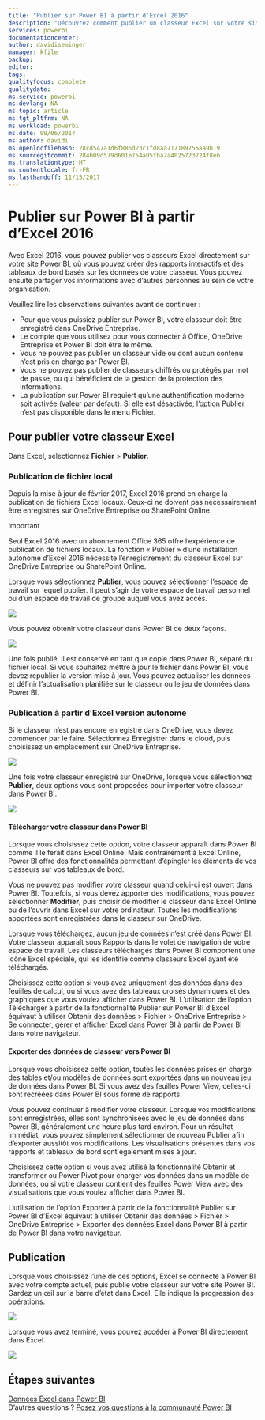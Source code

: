 ```yaml
---
title: "Publier sur Power BI à partir d’Excel 2016"
description: "Découvrez comment publier un classeur Excel sur votre site Power BI."
services: powerbi
documentationcenter: 
author: davidiseminger
manager: kfile
backup: 
editor: 
tags: 
qualityfocus: complete
qualitydate: 
ms.service: powerbi
ms.devlang: NA
ms.topic: article
ms.tgt_pltfrm: NA
ms.workload: powerbi
ms.date: 09/06/2017
ms.author: davidi
ms.openlocfilehash: 28cd547a1d6f886d23c1fd8aa717189755aa9b19
ms.sourcegitcommit: 284b09d579d601e754a05fba2a4025723724f8eb
ms.translationtype: HT
ms.contentlocale: fr-FR
ms.lasthandoff: 11/15/2017
---
```

# <a name="publish-to-power-bi-from-excel-2016"></a>Publier sur Power BI à partir d’Excel 2016
Avec Excel 2016, vous pouvez publier vos classeurs Excel directement sur votre site [Power BI](https://powerbi.microsoft.com), où vous pouvez créer des rapports interactifs et des tableaux de bord basés sur les données de votre classeur. Vous pouvez ensuite partager vos informations avec d’autres personnes au sein de votre organisation.

Veuillez lire les observations suivantes avant de continuer :

* Pour que vous puissiez publier sur Power BI, votre classeur doit être enregistré dans OneDrive Entreprise.
* Le compte que vous utilisez pour vous connecter à Office, OneDrive Entreprise et Power BI doit être le même.
* Vous ne pouvez pas publier un classeur vide ou dont aucun contenu n’est pris en charge par Power BI.
* Vous ne pouvez pas publier de classeurs chiffrés ou protégés par mot de passe, ou qui bénéficient de la gestion de la protection des informations.
* La publication sur Power BI requiert qu’une authentification moderne soit activée (valeur par défaut). Si elle est désactivée, l’option Publier n’est pas disponible dans le menu Fichier.

## <a name="to-publish-your-excel-workbook"></a>Pour publier votre classeur Excel
Dans Excel, sélectionnez **Fichier** > **Publier**.

### <a name="local-file-publishing"></a>Publication de fichier local
Depuis la mise à jour de février 2017, Excel 2016 prend en charge la publication de fichiers Excel locaux. Ceux-ci ne doivent pas nécessairement être enregistrés sur OneDrive Entreprise ou SharePoint Online.

> [!IMPORTANT]
> Seul Excel 2016 avec un abonnement Office 365 offre l’expérience de publication de fichiers locaux. La fonction « Publier » d’une installation autonome d’Excel 2016 nécessite l’enregistrement du classeur Excel sur OneDrive Entreprise ou SharePoint Online.
> 
> 

Lorsque vous sélectionnez **Publier**, vous pouvez sélectionner l’espace de travail sur lequel publier. Il peut s’agir de votre espace de travail personnel ou d’un espace de travail de groupe auquel vous avez accès.

![](media/service-publish-from-excel/pbi_choose_workspace.png)

Vous pouvez obtenir votre classeur dans Power BI de deux façons.

![](media/service-publish-from-excel/pbi_uploadexport3.png)

Une fois publié, il est conservé en tant que copie dans Power BI, séparé du fichier local. Si vous souhaitez mettre à jour le fichier dans Power BI, vous devez republier la version mise à jour. Vous pouvez actualiser les données et définir l’actualisation planifiée sur le classeur ou le jeu de données dans Power BI.

### <a name="publishing-from-excel-standalone"></a>Publication à partir d’Excel version autonome
Si le classeur n’est pas encore enregistré dans OneDrive, vous devez commencer par le faire. Sélectionnez Enregistrer dans le cloud, puis choisissez un emplacement sur OneDrive Entreprise.

![](media/service-publish-from-excel/pbi_savetoonedrive2.png)

Une fois votre classeur enregistré sur OneDrive, lorsque vous sélectionnez **Publier**, deux options vous sont proposées pour importer votre classeur dans Power BI.

![](media/service-publish-from-excel/pbi_uploadexport2.png)

#### <a name="upload-your-workbook-to-power-bi"></a>Télécharger votre classeur dans Power BI
Lorsque vous choisissez cette option, votre classeur apparaît dans Power BI comme il le ferait dans Excel Online. Mais contrairement à Excel Online, Power BI offre des fonctionnalités permettant d’épingler les éléments de vos classeurs sur vos tableaux de bord.

Vous ne pouvez pas modifier votre classeur quand celui-ci est ouvert dans Power BI. Toutefois, si vous devez apporter des modifications, vous pouvez sélectionner **Modifier**, puis choisir de modifier le classeur dans Excel Online ou de l’ouvrir dans Excel sur votre ordinateur. Toutes les modifications apportées sont enregistrées dans le classeur sur OneDrive.

Lorsque vous téléchargez, aucun jeu de données n’est créé dans Power BI. Votre classeur apparaît sous Rapports dans le volet de navigation de votre espace de travail. Les classeurs téléchargés dans Power BI comportent une icône Excel spéciale, qui les identifie comme classeurs Excel ayant été téléchargés.

Choisissez cette option si vous avez uniquement des données dans des feuilles de calcul, ou si vous avez des tableaux croisés dynamiques et des graphiques que vous voulez afficher dans Power BI.
L’utilisation de l’option Télécharger à partir de la fonctionnalité Publier sur Power BI d’Excel équivaut à utiliser Obtenir des données > Fichier > OneDrive Entreprise > Se connecter, gérer et afficher Excel dans Power BI à partir de Power BI dans votre navigateur.

#### <a name="export-workbook-data-to-power-bi"></a>Exporter des données de classeur vers Power BI
Lorsque vous choisissez cette option, toutes les données prises en charge des tables et/ou modèles de données sont exportées dans un nouveau jeu de données dans Power BI. Si vous avez des feuilles Power View, celles-ci sont recréées dans Power BI sous forme de rapports.

Vous pouvez continuer à modifier votre classeur. Lorsque vos modifications sont enregistrées, elles sont synchronisées avec le jeu de données dans Power BI, généralement une heure plus tard environ. Pour un résultat immédiat, vous pouvez simplement sélectionner de nouveau Publier afin d’exporter aussitôt vos modifications. Les visualisations présentes dans vos rapports et tableaux de bord sont également mises à jour.

Choisissez cette option si vous avez utilisé la fonctionnalité Obtenir et transformer ou Power Pivot pour charger vos données dans un modèle de données, ou si votre classeur contient des feuilles Power View avec des visualisations que vous voulez afficher dans Power BI.

L’utilisation de l’option Exporter à partir de la fonctionnalité Publier sur Power BI d’Excel équivaut à utiliser Obtenir des données > Fichier > OneDrive Entreprise > Exporter des données Excel dans Power BI à partir de Power BI dans votre navigateur.

## <a name="publishing"></a>Publication
Lorsque vous choisissez l’une de ces options, Excel se connecte à Power BI avec votre compte actuel, puis publie votre classeur sur votre site Power BI. Gardez un œil sur la barre d’état dans Excel. Elle indique la progression des opérations.

![](media/service-publish-from-excel/pbi_publishingstatus.png)

Lorsque vous avez terminé, vous pouvez accéder à Power BI directement dans Excel.

![](media/service-publish-from-excel/pbi_gotopbi.png)

## <a name="next-steps"></a>Étapes suivantes
[Données Excel dans Power BI](service-excel-workbook-files.md)  
D’autres questions ? [Posez vos questions à la communauté Power BI](http://community.powerbi.com/)

